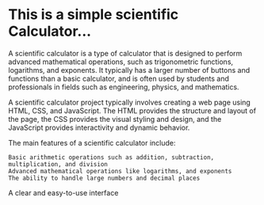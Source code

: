 # This is a simple scientific Calculator...

A scientific calculator is a type of calculator that is designed to perform advanced mathematical operations, such as trigonometric functions, logarithms, and exponents. It typically has a larger number of buttons and functions than a basic calculator, and is often used by students and professionals in fields such as engineering, physics, and mathematics.

A scientific calculator project typically involves creating a web page using HTML, CSS, and JavaScript. The HTML provides the structure and layout of the page, the CSS provides the visual styling and design, and the JavaScript provides interactivity and dynamic behavior.

The main features of a scientific calculator include:

    Basic arithmetic operations such as addition, subtraction, multiplication, and division
    Advanced mathematical operations like logarithms, and exponents
    The ability to handle large numbers and decimal places
A clear and easy-to-use interface
